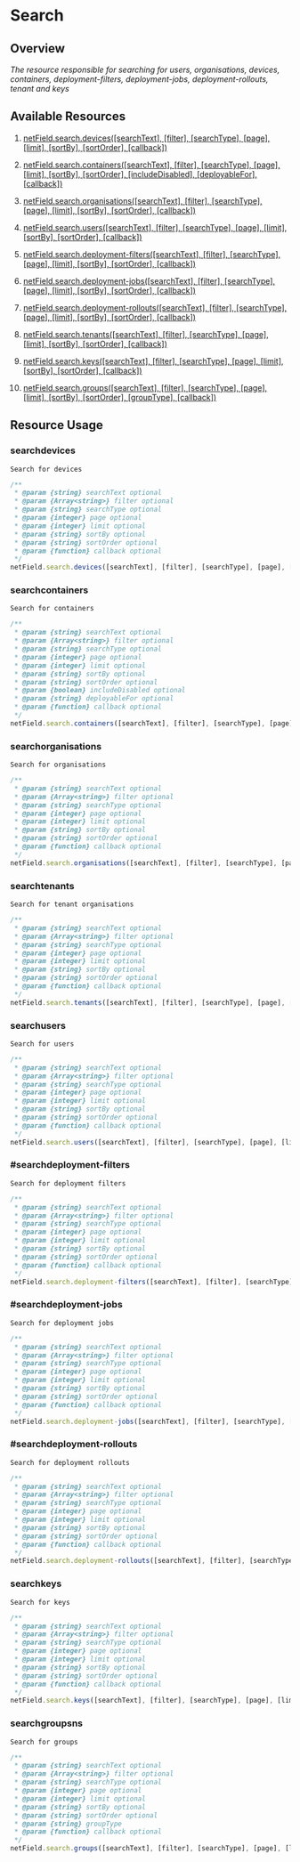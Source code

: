 # Search

## Overview
*The resource responsible for searching for users, organisations, devices, containers, deployment-filters, deployment-jobs, deployment-rollouts, tenant and keys*

## Available Resources

1. [netField.search.devices([searchText], [filter], [searchType], [page], [limit], [sortBy], [sortOrder], [callback])](#searchdevices)

2. [netField.search.containers([searchText], [filter], [searchType], [page], [limit], [sortBy], [sortOrder], [includeDisabled], 
[deployableFor], [callback])](#searchcontainers)

3. [netField.search.organisations([searchText], [filter], [searchType], [page], [limit], [sortBy], [sortOrder], [callback])](#searchorganisations)

4. [netField.search.users([searchText], [filter], [searchType], [page], [limit], [sortBy], [sortOrder], [callback])](#searchusers)

5. [netField.search.deployment-filters([searchText], [filter], [searchType], [page], [limit], [sortBy], [sortOrder], [callback])](#searchdeployment-filters)

6. [netField.search.deployment-jobs([searchText], [filter], [searchType], [page], [limit], [sortBy], [sortOrder], [callback])](#searchdeployment-jobs)

7. [netField.search.deployment-rollouts([searchText], [filter], [searchType], [page], [limit], [sortBy], [sortOrder], [callback])](#searchdeployment-rollouts)

9. [netField.search.tenants([searchText], [filter], [searchType], [page], [limit], [sortBy], [sortOrder], [callback])](#searchtenants)

10. [netField.search.keys([searchText], [filter], [searchType], [page], [limit], [sortBy], [sortOrder], [callback])](#searchkeys)

3. [netField.search.groups([searchText], [filter], [searchType], [page], [limit], [sortBy], [sortOrder], [groupType], [callback])](#searchgroups)


## Resource Usage

### searchdevices

    Search for devices

```javascript
/**
 * @param {string} searchText optional
 * @param {Array<string>} filter optional
 * @param {string} searchType optional
 * @param {integer} page optional
 * @param {integer} limit optional
 * @param {string} sortBy optional
 * @param {string} sortOrder optional
 * @param {function} callback optional
 */
netField.search.devices([searchText], [filter], [searchType], [page], [limit], [sortBy], [sortOrder], [callback])
```

### searchcontainers

    Search for containers

```javascript
/**
 * @param {string} searchText optional
 * @param {Array<string>} filter optional
 * @param {string} searchType optional
 * @param {integer} page optional
 * @param {integer} limit optional
 * @param {string} sortBy optional
 * @param {string} sortOrder optional 
 * @param {boolean} includeDisabled optional
 * @param {string} deployableFor optional 
 * @param {function} callback optional
 */
netField.search.containers([searchText], [filter], [searchType], [page], [limit], [sortBy], [sortOrder], [includeDisabled], [deployableFor], [callback])
```

### searchorganisations

    Search for organisations

```javascript
/**
 * @param {string} searchText optional
 * @param {Array<string>} filter optional
 * @param {string} searchType optional
 * @param {integer} page optional
 * @param {integer} limit optional
 * @param {string} sortBy optional
 * @param {string} sortOrder optional
 * @param {function} callback optional
 */
netField.search.organisations([searchText], [filter], [searchType], [page], [limit], [sortBy], [sortOrder], [callback])
```

### searchtenants

    Search for tenant organisations

```javascript
/**
 * @param {string} searchText optional
 * @param {Array<string>} filter optional
 * @param {string} searchType optional
 * @param {integer} page optional
 * @param {integer} limit optional
 * @param {string} sortBy optional
 * @param {string} sortOrder optional
 * @param {function} callback optional
 */
netField.search.tenants([searchText], [filter], [searchType], [page], [limit], [sortBy], [sortOrder], [callback])
```

### searchusers

    Search for users

```javascript
/**
 * @param {string} searchText optional
 * @param {Array<string>} filter optional
 * @param {string} searchType optional
 * @param {integer} page optional
 * @param {integer} limit optional
 * @param {string} sortBy optional
 * @param {string} sortOrder optional
 * @param {function} callback optional
 */
netField.search.users([searchText], [filter], [searchType], [page], [limit], [sortBy], [sortOrder], [callback])
```

### #searchdeployment-filters

    Search for deployment filters

```javascript
/**
 * @param {string} searchText optional
 * @param {Array<string>} filter optional
 * @param {string} searchType optional
 * @param {integer} page optional
 * @param {integer} limit optional
 * @param {string} sortBy optional
 * @param {string} sortOrder optional
 * @param {function} callback optional
 */
netField.search.deployment-filters([searchText], [filter], [searchType], [page], [limit], [sortBy], [sortOrder], [callback])
```

### #searchdeployment-jobs

    Search for deployment jobs

```javascript
/**
 * @param {string} searchText optional
 * @param {Array<string>} filter optional
 * @param {string} searchType optional
 * @param {integer} page optional
 * @param {integer} limit optional
 * @param {string} sortBy optional
 * @param {string} sortOrder optional
 * @param {function} callback optional
 */
netField.search.deployment-jobs([searchText], [filter], [searchType], [page], [limit], [sortBy], [sortOrder], [callback])
```

### #searchdeployment-rollouts

    Search for deployment rollouts

```javascript
/**
 * @param {string} searchText optional
 * @param {Array<string>} filter optional
 * @param {string} searchType optional
 * @param {integer} page optional
 * @param {integer} limit optional
 * @param {string} sortBy optional
 * @param {string} sortOrder optional
 * @param {function} callback optional
 */
netField.search.deployment-rollouts([searchText], [filter], [searchType], [page], [limit], [sortBy], [sortOrder], [callback])
```
### searchkeys

    Search for keys

```javascript
/**
 * @param {string} searchText optional
 * @param {Array<string>} filter optional
 * @param {string} searchType optional
 * @param {integer} page optional
 * @param {integer} limit optional
 * @param {string} sortBy optional
 * @param {string} sortOrder optional
 * @param {function} callback optional
 */
netField.search.keys([searchText], [filter], [searchType], [page], [limit], [sortBy], [sortOrder], [callback])
```
### searchgroupsns

    Search for groups

```javascript
/**
 * @param {string} searchText optional
 * @param {Array<string>} filter optional
 * @param {string} searchType optional
 * @param {integer} page optional
 * @param {integer} limit optional
 * @param {string} sortBy optional
 * @param {string} sortOrder optional
 * @param {string} groupType
 * @param {function} callback optional
 */
netField.search.groups([searchText], [filter], [searchType], [page], [limit], [sortBy], [sortOrder], [groupType], [callback])
```